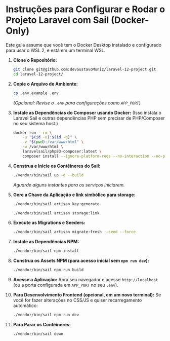 # Instruções para Configurar e Rodar o Projeto Laravel com Sail (Docker-Only)

Este guia assume que você tem o Docker Desktop instalado e configurado para usar o WSL 2, e está em um terminal WSL.

1.  **Clone o Repositório:**
    ```bash
    git clone git@github.com:devGustavoMuniz/laravel-12-project.git
    cd laravel-12-project/
    ```

2.  **Copie o Arquivo de Ambiente:**
    ```bash
    cp .env.example .env
    ```
    *(Opcional: Revise o `.env` para configurações como `APP_PORT`)*

3.  **Instale as Dependências do Composer usando Docker:**
    (Isso instala o Laravel Sail e outras dependências PHP sem precisar de PHP/Composer no seu sistema host.)
    ```bash
    docker run --rm \
        -u "$(id -u):$(id -g)" \
        -v "$(pwd):/var/www/html" \
        -w /var/www/html \
        laravelsail/php83-composer:latest \
        composer install --ignore-platform-reqs --no-interaction --no-plugins --no-scripts --prefer-dist
    ```

4.  **Construa e Inicie os Contêineres do Sail:**
    ```bash
    ./vendor/bin/sail up -d --build
    ```
    *Aguarde alguns instantes para os serviços iniciarem.*

5.  **Gere a Chave da Aplicação e link simbólico para storage:**
    ```bash
    ./vendor/bin/sail artisan key:generate
    
    ./vendor/bin/sail artisan storage:link
    ```

6.  **Execute as Migrations e Seeders:**
    ```bash
    ./vendor/bin/sail artisan migrate:fresh --seed --force
    ```

7.  **Instale as Dependências NPM:**
    ```bash
    ./vendor/bin/sail npm install
    ```

8.  **Construa os Assets NPM (para acesso inicial sem `npm run dev`):**
    ```bash
    ./vendor/bin/sail npm run build
    ```

9.  **Acesse a Aplicação:**
    Abra seu navegador e acesse `http://localhost` (ou a porta configurada em `APP_PORT` no seu `.env`).

10. **Para Desenvolvimento Frontend (opcional, em um novo terminal):**
    Se você for fazer alterações no CSS/JS e quiser recarregamento automático:
    ```bash
    ./vendor/bin/sail npm run dev
    ```

11. **Para Parar os Contêineres:**
    ```bash
    ./vendor/bin/sail down
    ```
